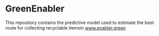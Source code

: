 # GreenEnabler
This repository contains the predictive model used to estimate the best route for collecting recyclable itemsin www.enabler.green
